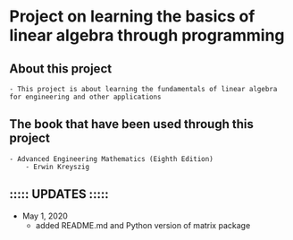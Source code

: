 # Project on learning the basics of linear algebra through programming

## About this project
	- This project is about learning the fundamentals of linear algebra for engineering and other applications

## The book that have been used through this project
	- Advanced Engineering Mathematics (Eighth Edition)
		- Erwin Kreyszig

## ::::: UPDATES :::::
- May 1, 2020
	- added README.md and Python version of matrix package
